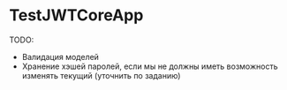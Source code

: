 # TestJWTCoreApp

TODO:

 - Валидация моделей
 - Хранение хэшей паролей, если мы не должны иметь возможность изменять текущий (уточнить по заданию)
